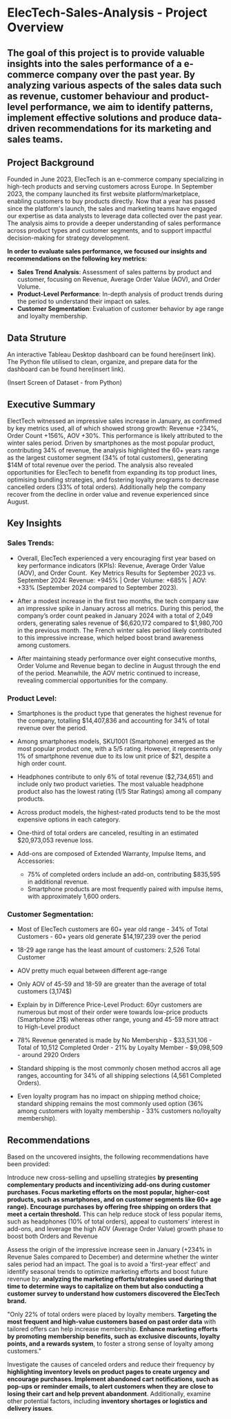 # ElecTech-Sales-Analysis - Project Overview


## **The goal of this project is to provide valuable insights into the sales performance of a e-commerce company over the past year. By analyzing various aspects of the sales data such as revenue, customer behaviour and product-level performance, we aim to identify patterns, implement effective solutions and produce data-driven recommendations for its marketing and sales teams.**

## Project Background

Founded in June 2023, ElecTech is an e-commerce company specializing in high-tech products and serving customers across Europe. In September 2023, the company launched its first website platform/marketplace, enabling customers to buy products directly.
Now that a year has passed since the platform's launch, the sales and marketing teams have engaged our expertise as data analysts to leverage data collected over the past year. The analysis aims to provide a deeper understanding of sales performance across product types and customer segments, and to support impactful decision-making for strategy development.

**In order to evaluate sales performance, we focused our insights and recommendations on the following key metrics:**

* **Sales Trend Analysis**: Assessment of sales patterns by product and customer, focusing on Revenue, Average Order Value (AOV), and Order Volume.
* **Product-Level Performance**: In-depth analysis of product trends during the period to understand their impact on sales.
* **Customer Segmentation**: Evaluation of customer behavior by age range and loyalty membership.

## Data Struture

An interactive Tableau Desktop dashboard can be found here(insert link).
The Python file utilised to clean, organize, and prepare data for the dashboard can be found here(insert link).

(Insert Screen of Dataset - from Python)

## Executive Summary
ElectTech witnessed an impressive sales increase in January, as confirmed by key metrics used, all of which showed strong growth: Revenue +234%, Order Count +156%, AOV +30%. This performance is likely attributed to the winter sales period.
Driven by smartphones as the most popular product, contributing 34% of revenue, the analysis highlighted the 60+ years range as the largest customer segment (34% of total customers), generating $14M of total revenue over the period.
The analysis also revealed opportunities for ElecTech to benefit from expanding its top product lines, optimising bundling strategies, and fostering loyalty programs to decrease cancelled orders (33% of total orders). Additionally help the company recover from the decline in order value and revenue experienced since August.

## Key Insights

### Sales Trends:

- Overall, ElecTech experienced a very encouraging first year based on key performance indicators (KPIs): Revenue, Average Order Value (AOV), and Order Count.  Key Metrics Results for September 2023 vs. September 2024: Revenue: +945% | Order Volume: +685% | AOV: +33% (September 2024 compared to September 2023).

- After a modest increase in the first two months, the tech company saw an impressive spike in January across all metrics. During this period, the company’s order count peaked in January 2024 with a total of 2,049 orders, generating sales revenue of $6,620,172 compared to $1,980,700 in the previous month. The French winter sales period likely contributed to this impressive increase, which helped boost brand awareness among customers.

- After maintaining steady performance over eight consecutive months, Order Volume and Revenue began to decline in August through the end of the period. Meanwhile, the AOV metric continued to increase, revealing commercial opportunities for the company.

### Product Level:

- Smartphones is the product type that generates the highest revenue for the company, totalling $14,407,836 and accounting for 34% of total revenue over the period.

- Among smartphones models, SKU1001 (Smartphone) emerged as the most popular product one, with a 5/5 rating. However, it represents only 1% of smartphone revenue due to its low unit price of $21, despite a high order count.

- Headphones contribute to only 6% of total revenue ($2,734,651) and include only two product varieties. The most valuable headphone product also has the lowest rating (1/5 Star Ratings) among all company products.

- Across product models, the highest-rated products tend to be the most expensive options in each category.

- One-third of total orders are canceled, resulting in an estimated $20,973,053 revenue loss.

- Add-ons are composed of Extended Warranty, Impulse Items, and Accessories:
    * 75% of completed orders include an add-on, contributing $835,595 in additional revenue.
    * Smartphone products are most frequently paired with impulse items, with approximately 1,600 orders.
 
### Customer Segmentation:

* Most of ElecTech customers are 60+ year old range - 34% of Total Customers  - 60+ years old generate $14,197,239 over the period

* 18-29 age range has the least amount of customers: 2,526 Total Customer

* AOV pretty much equal between different age-range

* Only AOV of 45-59 and 18-59 are greater than the average of total customers (3,174$)

* Explain by in Difference Price-Level Product: 60yr customers are numerous but most of their order were towards low-price products (Smartphone 21$) whereas other range, young and 45-59 more attract to High-Level product

* 78% Revenue generated is made by No Membership - $33,531,106 - Total of 10,512 Completed Order - 21% by Loyalty Member - $9,098,509 - around 2920 Orders

* Standard shipping is the most commonly chosen method accros all age ranges, accounting for 34% of all shipping selections (4,561 Completed Orders).

* Even loyalty program has no impact on shipping method choice; standard shipping remains the most commonly used option (36% among customers with loyalty membership - 33% customers no/loyalty membership).
  

## Recommendations

Based on the uncovered insights, the following recommendations have been provided:

Introduce new cross-selling and upselling strategies **by presenting complementary products and incentivizing add-ons during customer purchases. Focus marketing efforts on the most popular, higher-cost products, such as smartphones, and on customer segments like 60+ age range).** 
**Encourage purchases by offering free shipping on orders that meet a certain threshold.**
This can help reduce stock of less popular items, such as headphones (10% of total orders), appeal to customers’ interest in add-ons, and leverage the high AOV (Average Order Value) growth phase to boost both Orders and Revenue


Assess the origin of the impressive increase seen in January (+234% in Revenue Sales compared to December) and determine whether the winter sales period had an impact. The goal is to avoid a 'first-year effect' and identify seasonal trends to optimize marketing efforts and boost future revenue by:
**analyzing the marketing efforts/strategies used during that time to determine ways to capitalize on them but also
conducting a customer survey to understand how customers discovered the ElecTech brand.**


"Only 22% of total orders were placed by loyalty members. **Targeting the most frequent and high-value customers based on past order data** with tailored offers can help increase membership. **Enhance marketing efforts by promoting membership benefits, such as exclusive discounts, loyalty points, and a rewards system**, to foster a strong sense of loyalty among customers."


Investigate the causes of canceled orders and reduce their frequency by **highlighting inventory levels on product pages to create urgency and encourage purchases. Implement abandoned cart notifications, such as pop-ups or reminder emails, to alert customers when they are close to losing their cart and help prevent abandonment**. Additionally, examine other potential factors, including **inventory shortages or logistics and delivery issues**.

